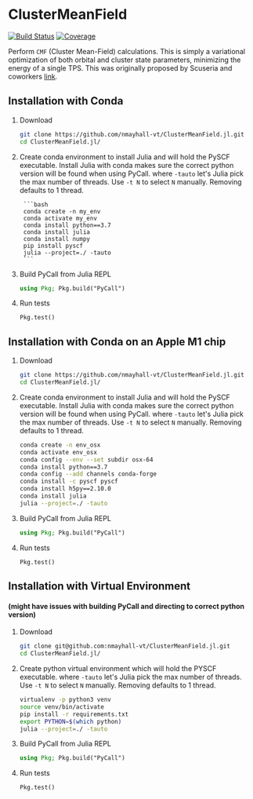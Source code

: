 # ClusterMeanField
[![Build Status](https://github.com/nmayhall-vt/ClusterMeanField.jl/actions/workflows/CI.yml/badge.svg?branch=main)](https://github.com/nmayhall-vt/ClusterMeanField.jl/actions/workflows/CI.yml?query=branch%3Amain)
[![Coverage](https://codecov.io/gh/nmayhall-vt/ClusterMeanField.jl/branch/main/graph/badge.svg)](https://codecov.io/gh/nmayhall-vt/ClusterMeanField.jl)


Perform `CMF` (Cluster Mean-Field) calculations. This is simply a variational optimization of both orbital and cluster state parameters, minimizing the energy of a single TPS. This was originally proposed by Scuseria and coworkers [link](https://journals.aps.org/prb/abstract/10.1103/PhysRevB.92.085101).

## Installation with Conda
1. Download

	```bash
	git clone https://github.com/nmayhall-vt/ClusterMeanField.jl.git
	cd ClusterMeanField.jl/
	```


2. Create conda environment to install Julia and will hold the PySCF executable. Install Julia with conda makes sure the correct python version will be found when using PyCall. where `-tauto` let's Julia pick the max number of threads. Use `-t N` to select `N` manually. Removing defaults to 1 thread. 

        ```bash
        conda create -n my_env
        conda activate my_env
        conda install python==3.7
        conda install julia
        conda install numpy
        pip install pyscf
        julia --project=./ -tauto 
        ```


3. Build PyCall from Julia REPL

  	```julia
	using Pkg; Pkg.build("PyCall")
	```


4. Run tests
	```
	Pkg.test()
	```


## Installation with Conda on an Apple M1 chip
1. Download

	```bash
	git clone https://github.com/nmayhall-vt/ClusterMeanField.jl.git
	cd ClusterMeanField.jl/
	```


2. Create conda environment to install Julia and will hold the PySCF executable. Install Julia with conda makes sure the correct python version will be found when using PyCall. where `-tauto` let's Julia pick the max number of threads. Use `-t N` to select `N` manually. Removing defaults to 1 thread. 

	```bash
	conda create -n env_osx
	conda activate env_osx
	conda config --env --set subdir osx-64 
	conda install python==3.7
	conda config --add channels conda-forge
	conda install -c pyscf pyscf
	conda install h5py==2.10.0
	conda install julia
	julia --project=./ -tauto 
	```


3. Build PyCall from Julia REPL

  	```julia
	using Pkg; Pkg.build("PyCall")
	```


4. Run tests
	```
	Pkg.test()
	```



## Installation with Virtual Environment 
#### (might have issues with building PyCall and directing to correct python version)
1. Download

	```bash
	git clone git@github.com:nmayhall-vt/ClusterMeanField.jl.git
	cd ClusterMeanField.jl/
	```


2. Create python virtual environment which will hold the PYSCF executable.   where `-tauto` let's Julia pick the max number of threads. Use `-t N` to select `N` manually. Removing defaults to 1 thread. 

	```bash
	virtualenv -p python3 venv
	source venv/bin/activate
	pip install -r requirements.txt
	export PYTHON=$(which python)
	julia --project=./ -tauto 
  	```


3. Build PyCall from Julia REPL

  	```julia
	using Pkg; Pkg.build("PyCall")
	```


4. Run tests
	```
	Pkg.test()
	```
